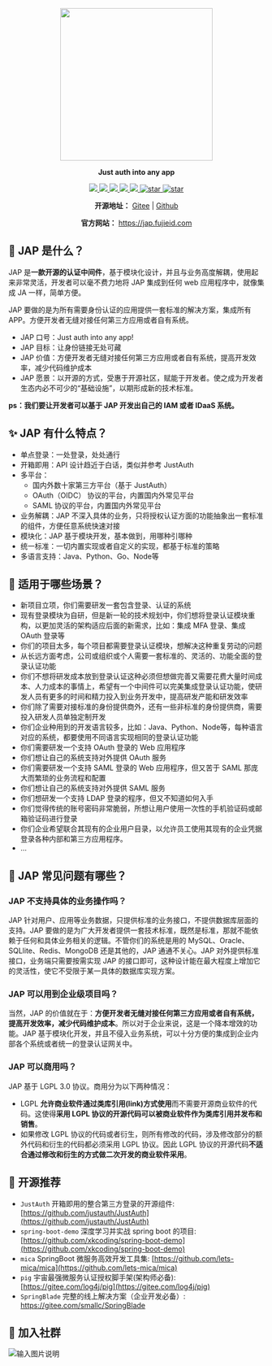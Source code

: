 <p align="center">
	<img src="https://images.gitee.com/uploads/images/2021/0115/230947_5eb9e00d_784199.png" width="300">
</p>
<p align="center">
	<strong>Just auth into any app</strong>
</p>
<p align="center">
	<a target="_blank" href="https://search.maven.org/artifact/me.zhyd.oauth/JustAuth/1.15.9/jar">
		<img src="https://img.shields.io/badge/Maven%20Central-1.0.0-blue" ></img>
	</a>
	<a target="_blank" href="https://gitee.com/yadong.zhang/JustAuth/blob/master/LICENSE">
		<img src="https://img.shields.io/badge/license-LGPL%203.0-red" ></img>
	</a>
	<a target="_blank" href="https://www.oracle.com/technetwork/java/javase/downloads/index.html">
		<img src="https://img.shields.io/badge/JDK-1.8+-green.svg" ></img>
	</a>
	<a target="_blank" href="https://apidoc.gitee.com/yadong.zhang/JustAuth/" title="API文档">
		<img src="https://img.shields.io/badge/Api%20Docs-1.0.0-orange" ></img>
	</a>
	<a target="_blank" href="https://justauth.wiki" title="参考文档">
		<img src="https://img.shields.io/badge/Docs-latest-blueviolet.svg" ></img>
	</a>
    <a target="_blank" href='https://gitee.com/fujieid/jap/stargazers'>
      <img src="https://gitee.com/fujieid/jap/badge/star.svg" alt='star'></img>
    </a>
    <a target="_blank" href='https://github.com/fujieid/jap/stargazers'>
      <img src="https://img.shields.io/github/stars/fujieid/jap?style=social" alt='star'></img>
    </a>
</p>
<p align="center">
	<strong>开源地址：</strong> <a target="_blank" href='https://gitee.com/fujieid/jap'>Gitee</a> | <a target="_blank" href='https://github.com/fujieid/jap'>Github</a>
</p>
<p align="center">
	<strong>官方网站：</strong> <a target="_blank" href='https://jap.fujieid.com'>https://jap.fujieid.com</a>
</p>

## :art: JAP 是什么？

JAP 是**一款开源的认证中间件**，基于模块化设计，并且与业务高度解耦，使用起来非常灵活，开发者可以毫不费力地将 JAP 集成到任何 web 应用程序中，就像集成 JA 一样，简单方便。

JAP 要做的是为所有需要身份认证的应用提供一套标准的解决方案，集成所有 APP。方便开发者无缝对接任何第三方应用或者自有系统。

- JAP 口号：Just auth into any app!
- JAP 目标：让身份链接无处可藏
- JAP 价值：方便开发者无缝对接任何第三方应用或者自有系统，提高开发效率，减少代码维护成本
- JAP 愿景：以开源的方式，受惠于开源社区，赋能于开发者。使之成为开发者生态内必不可少的“基础设施”，以期形成新的技术标准。

**ps：我们要让开发者可以基于 JAP 开发出自己的 IAM 或者 IDaaS 系统。**

## :sparkles: JAP 有什么特点？

- 单点登录：一处登录，处处通行
- 开箱即用：API 设计趋近于白话，类似并参考 JustAuth
- 多平台：
    - 国内外数十家第三方平台（基于 JustAuth）
    - OAuth（OIDC） 协议的平台，内置国内外常见平台
    - SAML 协议的平台，内置国内外常见平台
- 业务解耦：JAP 不深入具体的业务，只将授权认证方面的功能抽象出一套标准的组件，方便任意系统快速对接
- 模块化：JAP 基于模块开发，基本做到，用哪种引哪种
- 统一标准：一切内置实现或者自定义的实现，都基于标准的策略
- 多语言支持：Java、Python、Go、Node等

## :memo: 适用于哪些场景？

- 新项目立项，你们需要研发一套包含登录、认证的系统
- 现有登录模块为自研，但是新一轮的技术规划中，你们想将登录认证模块重构，以更加灵活的架构适应后面的新需求，比如：集成 MFA 登录、集成 OAuth 登录等
- 你们的项目太多，每个项目都需要登录认证模块，想解决这种重复劳动的问题
- 从长远方面考虑，公司或组织或个人需要一套标准的、灵活的、功能全面的登录认证功能
- 你们不想将研发成本放到登录认证这种必须但想做完善又需要花费大量时间成本、人力成本的事情上，希望有一个中间件可以完美集成登录认证功能，使研发人员有更多的时间和精力投入到业务开发中，提高研发产能和研发效率
- 你们除了需要对接标准的身份提供商外，还有一些非标准的身份提供商，需要投入研发人员单独定制开发
- 你们企业种用到的开发语言较多，比如：Java、Python、Node等，每种语言对应的系统，都要使用不同语言实现相同的登录认证功能
- 你们需要研发一个支持 OAuth 登录的 Web 应用程序
- 你们想让自己的系统支持对外提供 OAuth 服务
- 你们需要研发一个支持 SAML 登录的 Web 应用程序，但又苦于 SAML 那庞大而繁琐的业务流程和配置
- 你们想让自己的系统支持对外提供 SAML 服务
- 你们想研发一个支持 LDAP 登录的程序，但又不知道如何入手
- 你们觉得传统的账号密码非常脆弱，所想让用户使用一次性的手机验证码或邮箱验证码进行登录
- 你们企业希望联合其现有的企业用户目录，以允许员工使用其现有的企业凭据登录各种内部和第三方应用程序。
- ...

## :monocle_face: JAP 常见问题有哪些？

### JAP 不支持具体的业务操作吗？

JAP 针对用户、应用等业务数据，只提供标准的业务接口，不提供数据库层面的支持。JAP 要做的是为广大开发者提供一套技术标准，既然是标准，那就不能依赖于任何和具体业务相关的逻辑。不管你们的系统是用的 MySQL、Oracle、SQLlite、Redis、MongoDB 还是其他的，JAP 通通不关心。JAP 对外提供标准接口，业务端只需要按需实现 JAP 的接口即可，这种设计能在最大程度上增加它的灵活性，使它不受限于某一具体的数据库实现方案。

### JAP 可以用到企业级项目吗？

当然，JAP 的价值就在于：**方便开发者无缝对接任何第三方应用或者自有系统，提高开发效率，减少代码维护成本**。所以对于企业来说，这是一个降本增效的功能。JAP 基于模块化开发，并且不侵入业务系统，可以十分方便的集成到企业内部各个系统或者统一的登录认证网关中。

### JAP 可以商用吗？

JAP 基于 LGPL 3.0 协议。商用分为以下两种情况：

- LGPL **允许商业软件通过类库引用(link)方式使用**而不需要开源商业软件的代码。这使得**采用 LGPL 协议的开源代码可以被商业软件作为类库引用并发布和销售**。
- 如果修改 LGPL 协议的代码或者衍生，则所有修改的代码，涉及修改部分的额外代码和衍生的代码都必须采用 LGPL 协议。因此 LGPL 协议的开源代码**不适合通过修改和衍生的方式做二次开发的商业软件采用**。

## :rocket: 开源推荐
- `JustAuth` 开箱即用的整合第三方登录的开源组件: [https://github.com/justauth/JustAuth](https://github.com/justauth/JustAuth)
- `spring-boot-demo` 深度学习并实战 spring boot 的项目: [https://github.com/xkcoding/spring-boot-demo](https://github.com/xkcoding/spring-boot-demo)
- `mica` SpringBoot 微服务高效开发工具集: [https://github.com/lets-mica/mica](https://github.com/lets-mica/mica)
- `pig` 宇宙最强微服务认证授权脚手架(架构师必备): [https://gitee.com/log4j/pig](https://gitee.com/log4j/pig)
- `SpringBlade` 完整的线上解决方案（企业开发必备）: https://gitee.com/smallc/SpringBlade

## :construction_worker: 加入社群

![输入图片说明](https://images.gitee.com/uploads/images/2021/0119/163659_98474921_784199.png "屏幕截图.png")
